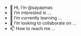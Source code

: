 - 👋 Hi, I’m @sayapmas
- 👀 I’m interested in ...
- 🌱 I’m currently learning ...
- 💞️ I’m looking to collaborate on ...
- 📫 How to reach me ...

<!---
sayapmas/sayapmas is a ✨ special ✨ repository because its `README.md` (this file) appears on your GitHub profile.
You can click the Preview link to take a look at your changes.
--->
